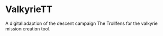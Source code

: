 # ValkyrieTT
A digital adaption of the descent campaign The Trollfens for the valkyrie mission creation tool.
